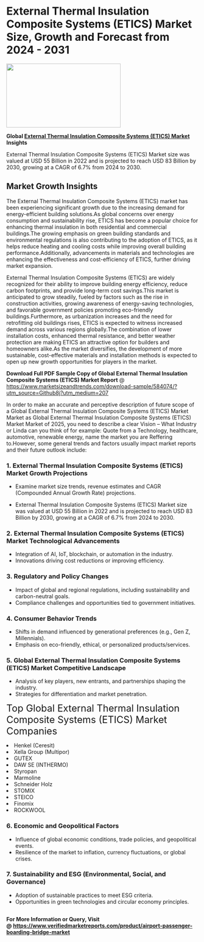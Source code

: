 <H1>External Thermal Insulation Composite Systems (ETICS) Market Size, Growth and Forecast from 2024 - 2031</H1><img class="aligncenter size-medium wp-image-584254" src="https://thirdeyenews.in/wp-content/uploads/2024/09/Global-Market-Research-300x168.jpeg" alt="" width="300" height="168" /><p><strong>Global&nbsp;<a href="https://www.marketsizeandtrends.com/download-sample/584074/?utm_source=Github8j?utm_medium=207">External Thermal Insulation Composite Systems (ETICS) Market</a> Insights</strong></p><p>External Thermal Insulation Composite Systems (ETICS) Market size was valued at USD 55 Billion in 2022 and is projected to reach USD 83 Billion by 2030, growing at a CAGR of 6.7% from 2024 to 2030.</p><p><h2>Market Growth Insights</h2> <p>The External Thermal Insulation Composite Systems (ETICS) market has been experiencing significant growth due to the increasing demand for energy-efficient building solutions.As global concerns over energy consumption and sustainability rise, ETICS has become a popular choice for enhancing thermal insulation in both residential and commercial buildings.The growing emphasis on green building standards and environmental regulations is also contributing to the adoption of ETICS, as it helps reduce heating and cooling costs while improving overall building performance.Additionally, advancements in materials and technologies are enhancing the effectiveness and cost-efficiency of ETICS, further driving market expansion.</p> <p>External Thermal Insulation Composite Systems (ETICS) are widely recognized for their ability to improve building energy efficiency, reduce carbon footprints, and provide long-term cost savings.This market is anticipated to grow steadily, fueled by factors such as the rise in construction activities, growing awareness of energy-saving technologies, and favorable government policies promoting eco-friendly buildings.Furthermore, as urbanization increases and the need for retrofitting old buildings rises, ETICS is expected to witness increased demand across various regions globally.The combination of lower installation costs, enhanced thermal resistance, and better weather protection are making ETICS an attractive option for builders and homeowners alike.As the market diversifies, the development of more sustainable, cost-effective materials and installation methods is expected to open up new growth opportunities for players in the market.</p> <p><span class=""><strong>Download Full PDF Sample Copy of Global External Thermal Insulation Composite Systems (ETICS) Market Report</strong> @ <a href="https://www.marketsizeandtrends.com/download-sample/584074/?utm_source=Github8j?utm_medium=207" target="_blank">https://www.marketsizeandtrends.com/download-sample/584074/?utm_source=Github8j?utm_medium=207</a></span></p><p>In order to make an accurate and perceptive description of future scope of a Global&nbsp;External Thermal Insulation Composite Systems (ETICS) Market Market as Global&nbsp;External Thermal Insulation Composite Systems (ETICS) Market Market of 2025, you need to describe a clear Vision &ndash; What Industry or Linda can you think of for example: Quote from a Technology, healthcare, automotive, renewable energy, name the market you are Reffering to.However, some general trends and factors usually impact market reports and their future outlook include:</p><h3>1.&nbsp;<strong>External Thermal Insulation Composite Systems (ETICS) Market Growth Projections</strong></h3><ul><li>Examine market size trends, revenue estimates and CAGR (Compounded Annual Growth Rate) projections.</li><li><p>External Thermal Insulation Composite Systems (ETICS) Market size was valued at USD 55 Billion in 2022 and is projected to reach USD 83 Billion by 2030, growing at a CAGR of 6.7% from 2024 to 2030.</p></li></ul><h3>2.&nbsp;<strong>External Thermal Insulation Composite Systems (ETICS) Market Technological Advancements</strong></h3><ul><li>Integration of AI, IoT, blockchain, or automation in the industry.</li><li>Innovations driving cost reductions or improving efficiency.</li></ul><h3>3.&nbsp;<strong>Regulatory and Policy Changes</strong></h3><ul><li>Impact of global and regional regulations, including sustainability and carbon-neutral goals.</li><li>Compliance challenges and opportunities tied to government initiatives.</li></ul><h3>4.&nbsp;<strong>Consumer Behavior Trends</strong></h3><ul><li>Shifts in demand influenced by generational preferences (e.g., Gen Z, Millennials).</li><li>Emphasis on eco-friendly, ethical, or personalized products/services.</li></ul><h3>5.&nbsp;<strong>Global External Thermal Insulation Composite Systems (ETICS) Market Competitive Landscape</strong></h3><ul><li>Analysis of key players, new entrants, and partnerships shaping the industry.</li><li>Strategies for differentiation and market penetration.</li></ul><p data-pm-slice="1 1 []"><span style="color: inherit; font-family: inherit; font-size: 25px;">Top Global External Thermal Insulation Composite Systems (ETICS) Market Companies</span></p><div class="" data-test-id=""><p><li>Henkel (Ceresit)</li><li> Xella Group (Multipor)</li><li> GUTEX</li><li> DAW SE (INTHERMO)</li><li> Styropan</li><li> Marmoline</li><li> Schneider Holz</li><li> STOMIX</li><li> STEICO</li><li> Finomix</li><li> ROCKWOOL</li></p></div><h3>6.&nbsp;<strong>Economic and Geopolitical Factors</strong></h3><ul><li>Influence of global economic conditions, trade policies, and geopolitical events.</li><li>Resilience of the market to inflation, currency fluctuations, or global crises.</li></ul><h3>7.&nbsp;<strong>Sustainability and ESG (Environmental, Social, and Governance)</strong></h3><ul><li>Adoption of sustainable practices to meet ESG criteria.</li><li>Opportunities in green technologies and circular economy principles.</li></ul><h2><strong style="font-size: 14px;">For More Information or Query, Visit @&nbsp;</strong><a style="background-color: #ffffff; font-size: 14px;" href="https://www.marketsizeandtrends.com/report/external-thermal-insulation-composite-systems-etics-market/" target="_blank">https://www.verifiedmarketreports.com/product/airport-passenger-boarding-bridge-market</a></h2>